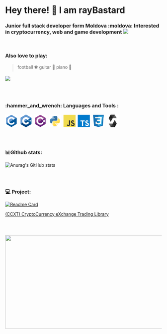 
<H1>Hey there! 👋 I am rayBastard</H1>


<h3>Junior full stack developer form Moldova :moldova: Interested in cryptocurrency, web and game development <img src="https://media.giphy.com/media/WUlplcMpOCEmTGBtBW/giphy.gif" width="30"></h3>


<img src="https://komarev.com/ghpvc/?username=rayBastard&style=flat-square&color=blue" alt=""/>


### Also love to play:
> football :soccer:
> guitar :guitar:
> piano :musical_keyboard:
  <img src="https://media.giphy.com/media/v1.Y2lkPTc5MGI3NjExMXJtdWI0encyMWIzYjQ4bXA4eGVtcDh6ZnNweGdoYWlmcnc2am04ayZlcD12MV9pbnRlcm5hbF9naWZfYnlfaWQmY3Q9Zw/XGPbVDSbBm70i0P2P4/giphy.gif" width="100"/>
</div>

<h3 align="center">  
&nbsp;&nbsp;
</h3>

<H3> :hammer_and_wrench: Languages and Tools :</H3>

<H5>
  <img src="https://github.com/devicons/devicon/blob/master/icons/c/c-original.svg" title="C" alt="C" width="40" height="40"/>&nbsp;
  <img src="https://github.com/devicons/devicon/blob/master/icons/cplusplus/cplusplus-original.svg" title="C++" alt="C++" width="40" height="40"/>&nbsp;
  <img src="https://github.com/devicons/devicon/blob/master/icons/csharp/csharp-original.svg" title="C#"  alt="C#" width="40" height="40"/>&nbsp;
  <img src="https://github.com/devicons/devicon/blob/master/icons/python/python-original.svg" title="Python" alt="Python" width="40" height="40"/>&nbsp;
  <img src="https://github.com/devicons/devicon/blob/master/icons/javascript/javascript-original.svg" title="JavaScript" alt="JavaScript" width="40" height="40"/>&nbsp;
  <img src="https://github.com/devicons/devicon/blob/master/icons/typescript/typescript-original.svg" title="JavaScript" alt="JavaScript" width="40" height="40"/>&nbsp;
  <img src="https://github.com/devicons/devicon/blob/master/icons/css3/css3-original.svg" title="CSS3" alt="CSS3" width="40" height="40"/>&nbsp;
  <img src="https://github.com/devicons/devicon/blob/master/icons/solidity/solidity-original.svg" title="Solidity"  alt="Solidity" width="40" height="40"/>&nbsp;
</H5>

<h3 align="center">  
&nbsp;&nbsp;
</h3>

<h3>📊Github stats:</h3> 

![Anurag's GitHub stats](https://github-readme-stats.vercel.app/api?username=rayBastard&theme=dark&show_icons=true)

<h3 align="center">  
&nbsp;&nbsp;
</h3>

<h3>💻 Project:</h3> 

[![Readme Card](https://github-readme-stats.vercel.app/api/pin/?username=rayBastard&repo=ccxt)](https://github.com/ccxt)

[(CCXT) CryptoCurrency eXchange Trading Library](https://github.com/ccxt)

<h3 align="center">  
&nbsp;&nbsp;
</h3>

<div >
  <img src="https://media.giphy.com/media/v1.Y2lkPTc5MGI3NjExanh4bTNyNThpemZtYzh3ZzdzM2x2a2lraTczbHRpNHFma2RlY3AzNCZlcD12MV9pbnRlcm5hbF9naWZfYnlfaWQmY3Q9Zw/EGqeuPNjxx2MEpwvNl/giphy.gif" width="600" height="300"/>
</div>


